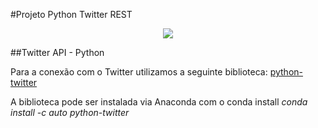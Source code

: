 #Projeto Python Twitter REST

<p align="center">
	<a href="https://github.com/bear/python-twitter">
		<img src="http://naelshiab.com/wp-content/uploads/2015/01/Python_Twitter-1024x576.jpg">
	</a>
</p>

##Twitter API - Python

<p>
	Para a conexão com o Twitter utilizamos a seguinte biblioteca: <a href="http://python-twitter.readthedocs.io/en/latest/index.html">python-twitter</a>
</p>

<p>
	A biblioteca pode ser instalada via Anaconda com o conda install <i>conda install -c auto python-twitter</i>
</p>